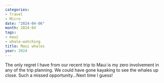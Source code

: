 ```yaml
---
categories:
- Travel
- Micro
date: "2024-04-06"
month: 2024-04
tags:
- maui
- whale-watching
title: Maui whales
year: 2024
---
```


The only regret I have from our recent trip to Maui is my zero involvement in any of the trip planning. We could have gone kayaking to see the whales up close. Such a missed opportunity...Next time I guess!
